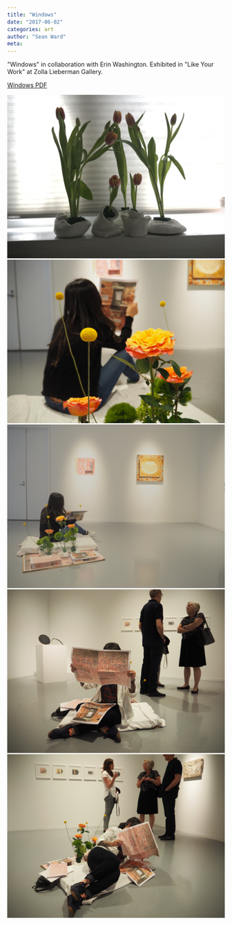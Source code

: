 ```yaml
---
title: "Windows"
date: "2017-06-02"
categories: art
author: "Sean Ward"
meta:
---
```


"Windows" in collaboration with Erin Washington.
Exhibited in "Like Your Work" at Zolla Lieberman Gallery.

[Windows PDF](/documents/WindowsFULLcompressed.pdf)

![](/images/Windows1.jpg)
![](/images/Windows2.jpg)
![](/images/Windows3.jpg)
![](/images/Windows4.jpg)
![](/images/Windows5.jpg)